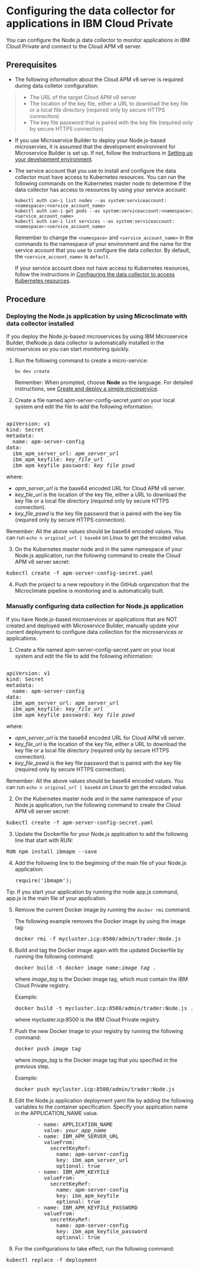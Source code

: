 # Configuring the data collector for applications in IBM Cloud Private
You can configure the Node.js data collector to monitor applications in IBM Cloud Private and connect to the Cloud APM v8 server.

## Prerequisites
- The following information about the Cloud APM v8 server is required during data colletor configuration:
> - The URL of the target Cloud APM v8 server
> - The location of the key file, either a URL to download the key file or a local file directory (required only by secure HTTPS connection)
> - The key file password that is paired with the key file (required only by secure HTTPS connection)
- If you use Microservice Builder to deploy your Node.js-based microservies, it is assumed that the development environment for Microservice Builder is set up. If not, follow the instructions in [Setting up your development environment](https://microclimate-dev2ops.github.io/gettingstarted).

- The service account that you use to install and configure the data collector must have access to Kubernetes resources. You can run the following commands on the Kubernetes master node to determine if the data collector has access to resources by using your service account:
    
    ```
    kubectl auth can-i list nodes --as system:serviceaccount:<namespace>:<service_account_name>
    kubectl auth can-i get pods --as system:serviceaccount:<namespace>:<service_account_name>
    kubectl auth can-i list services --as system:serviceaccount:<namespace>:<service_account_name>
    ```
    
    Remember to change the `<namespace>` and `<service_account_name>` in the commands to the namespace of your environment and the name for the service account that you use to configure the data collector. By default, the `<service_account_name>` is `default`.

    If your service account does not have access to Kubernetes resources, follow the instructions in [Configuring the data collector to access Kubernetes resources](nodejsdc_config_access.md).

## Procedure

### Deploying the Node.js application by using Microclimate with data collector installed

If you deploy the Node.js-based microservices by using IBM Microservice Builder, theNode.js data collector is automatically installed in the microservices so you can start monitoring quickly. 

1. Run the following command to create a micro-service:

   `bx dev create`

   Remember: When prompted, choose <b>Node</b> as the language. For
   detailed instructions, see [Create and deploy a simple
   microservice](https://microclimate-dev2ops.github.io/gettingstarted).

2. Create a file named apm-server-config-secret.yaml on your local system and edit the file to add the following information:

<pre>    
apiVersion: v1
kind: Secret
metadata:
  name: apm-server-config
data:
  ibm_apm_server_url: <i>apm_server_url</i>
  ibm_apm_keyfile: <i>key_file_url</i>
  ibm_apm_keyfile_password: <i>key_file_pswd</i>
</pre>

where:

- <i>apm_server_url</i> is the base64 encoded URL for Cloud APM v8 server. 
- <i>key_file_url</i> is the location of the key file, either a URL to download the key file or a local file directory (required only by secure HTTPS connection).
- <i>key_file_pswd</i> is the key file password that is paired with the key file (required only by secure HTTPS connection).

Remember: All the above values should be base64 encoded values. You can run <code>echo n <i>original_url</i> | base64</code> on Linux to get the encoded value.


3. On the Kubernetes master node and in the same namespace of your Node.js application, run the following command to create the Cloud APM v8 server secret:

<pre>kubectl create -f apm-server-config-secret.yaml</pre>

4. Push the project to a new repository in the GitHub organization that the Microclimate pipeline is monitoring and is automatically built.

### Manually configuring data collection for Node.js application

If you have Node.js-based microservices or applications that are NOT created and deployed with Microservice Builder, manually update your current deployment to configure data collection for the microservices or applications. 

1. Create a file named apm-server-config-secret.yaml on your local system and edit the file to add the following information:

<pre>    
apiVersion: v1
kind: Secret
metadata:
  name: apm-server-config
data:
  ibm_apm_server_url: <i>apm_server_url</i>
  ibm_apm_keyfile: <i>key_file_url</i>
  ibm_apm_keyfile_password: <i>key_file_pswd</i>
</pre>

where:

- <i>apm_server_url</i> is the base64 encoded URL for Cloud APM v8 server. 
- <i>key_file_url</i> is the location of the key file, either a URL to download the key file or a local file directory (required only by secure HTTPS connection).
- <i>key_file_pswd</i> is the key file password that is paired with the key file (required only by secure HTTPS connection).

Remember: All the above values should be base64 encoded values. You can run <code>echo n <i>original_url</i> | base64</code> on Linux to get the encoded value.


2. On the Kubernetes master node and in the same namespace of your Node.js application, run the following command to create the Cloud APM v8 server secret:

<pre>kubectl create -f apm-server-config-secret.yaml</pre>

3. Update the Dockerfile for your Node.js application to add the following line that start with RUN:

<pre>RUN npm install ibmapm --save</pre>

4. Add the following line to the beginning of the main file of your Node.js application:
<pre>
   require('ibmapm');
</pre>
   Tip: If you start your application by running the node app.js
   command, app.js is the main file of your application.

5. Remove the current Docker image by running the `docker rmi` command.

   The following example removes the Docker image by using the image tag:

   <pre>docker rmi -f mycluster.icp:8500/admin/trader:Node.js</pre>

6. Build and tag the Docker image again with the updated Dockerfile by running the following command:

   <pre>docker build -t docker_image_name:<i>image_tag</i> .</pre>

   where <i>image_tag</i> is the Docker image tag, which must contain the IBM Cloud Private registry.

   Example:

   <pre>docker build -t mycluster.icp:8500/admin/trader:Node.js .</pre>

   where mycluster.icp:8500 is the IBM Cloud Private registry.

7. Push the new Docker image to your registry by running the following command:

   <pre>docker push <i>image_tag</i></pre>

   where <i>image_tag</i> is the Docker image tag that you specified in
   the previous step.

   Example:

   <pre>docker push mycluster.icp:8500/admin/trader:Node.js</pre>

8. Edit the Node.js application deployment yaml file by adding the following variables to the container specification. Specify your application name in the APPLICATION_NAME value.
<pre>
          - name: APPLICATION_NAME
            value: <i>your_app_name</i>
          - name: IBM_APM_SERVER_URL
            valueFrom:
              secretKeyRef:
                name: apm-server-config
                key: ibm_apm_server_url
                optional: true
          - name: IBM_APM_KEYFILE
            valueFrom:
              secretKeyRef:
                name: apm-server-config
                key: ibm_apm_keyfile
                optional: true
          - name: IBM_APM_KEYFILE_PASSWORD
            valueFrom:
              secretKeyRef:
                name: apm-server-config
                key: ibm_apm_keyfile_password
                optional: true
</pre>
9. For the configurations to take effect, run the following command:

<pre>kubectl replace -f deployment</pre>
